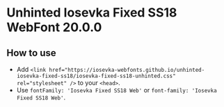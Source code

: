 # Unhinted Iosevka Fixed SS18 WebFont 20.0.0

## How to use

- Add `<link href="https://iosevka-webfonts.github.io/unhinted-iosevka-fixed-ss18/iosevka-fixed-ss18-unhinted.css" rel="stylesheet" />` to your `<head>`.
- Use `fontFamily: 'Iosevka Fixed SS18 Web'` or `font-family: 'Iosevka Fixed SS18 Web'`.
